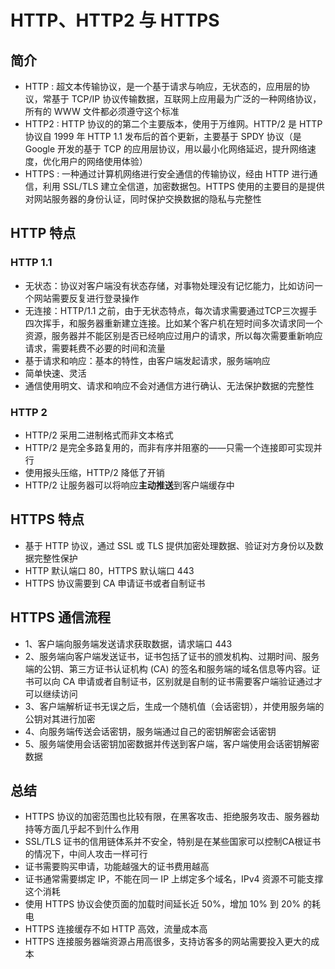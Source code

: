 # HTTP、HTTP2 与 HTTPS

## 简介

* HTTP : 超文本传输协议，是一个基于请求与响应，无状态的，应用层的协议，常基于 TCP/IP 协议传输数据，互联网上应用最为广泛的一种网络协议，所有的 WWW 文件都必须遵守这个标准
* HTTP2 : HTTP 协议的的第二个主要版本，使用于万维网。HTTP/2 是 HTTP 协议自 1999 年 HTTP 1.1 发布后的首个更新，主要基于 SPDY 协议（是 Google 开发的基于 TCP 的应用层协议，用以最小化网络延迟，提升网络速度，优化用户的网络使用体验）
* HTTPS : 一种通过计算机网络进行安全通信的传输协议，经由 HTTP 进行通信，利用 SSL/TLS 建立全信道，加密数据包。HTTPS 使用的主要目的是提供对网站服务器的身份认证，同时保护交换数据的隐私与完整性

## HTTP 特点

### HTTP 1.1

* 无状态：协议对客户端没有状态存储，对事物处理没有记忆能力，比如访问一个网站需要反复进行登录操作
* 无连接：HTTP/1.1 之前，由于无状态特点，每次请求需要通过TCP三次握手四次挥手，和服务器重新建立连接。比如某个客户机在短时间多次请求同一个资源，服务器并不能区别是否已经响应过用户的请求，所以每次需要重新响应请求，需要耗费不必要的时间和流量
* 基于请求和响应：基本的特性，由客户端发起请求，服务端响应
* 简单快速、灵活
* 通信使用明文、请求和响应不会对通信方进行确认、无法保护数据的完整性

### HTTP 2

* HTTP/2 采用二进制格式而非文本格式
* HTTP/2 是完全多路复用的，而非有序并阻塞的——只需一个连接即可实现并行
* 使用报头压缩，HTTP/2 降低了开销
* HTTP/2 让服务器可以将响应**主动推送**到客户端缓存中

## HTTPS 特点

* 基于 HTTP 协议，通过 SSL 或 TLS 提供加密处理数据、验证对方身份以及数据完整性保护
* HTTP 默认端口 80，HTTPS 默认端口 443
* HTTPS 协议需要到 CA 申请证书或者自制证书

## HTTPS 通信流程

* 1、客户端向服务端发送请求获取数据，请求端口 443
* 2、服务端向客户端发送证书，证书包括了证书的颁发机构、过期时间、服务端的公钥、第三方证书认证机构 (CA) 的签名和服务端的域名信息等内容。证书可以向 CA 申请或者自制证书，区别就是自制的证书需要客户端验证通过才可以继续访问
* 3、客户端解析证书无误之后，生成一个随机值（会话密钥），并使用服务端的公钥对其进行加密
* 4、向服务端传送会话密钥，服务端通过自己的密钥解密会话密钥
* 5、服务端使用会话密钥加密数据并传送到客户端，客户端使用会话密钥解密数据

## 总结

* HTTPS 协议的加密范围也比较有限，在黑客攻击、拒绝服务攻击、服务器劫持等方面几乎起不到什么作用
* SSL/TLS 证书的信用链体系并不安全，特别是在某些国家可以控制CA根证书的情况下，中间人攻击一样可行
* 证书需要购买申请，功能越强大的证书费用越高
* 证书通常需要绑定 IP，不能在同一 IP 上绑定多个域名，IPv4 资源不可能支撑这个消耗
* 使用 HTTPS 协议会使页面的加载时间延长近 50%，增加 10% 到 20% 的耗电
* HTTPS 连接缓存不如 HTTP 高效，流量成本高
* HTTPS 连接服务器端资源占用高很多，支持访客多的网站需要投入更大的成本